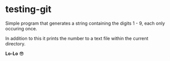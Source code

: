 # testing-git

Simple program that generates a string containing the digits 1 - 9, each only occuring once.

In addition to this it prints the number to a text file within the current directory.

__Lo-Lo__ :sunglasses: